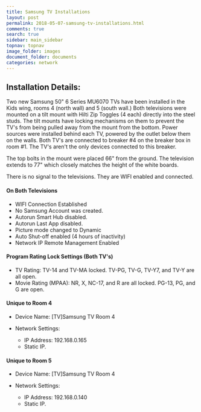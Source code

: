 ```yaml
---
title: Samsung TV Installations
layout: post
permalink: 2018-05-07-samsung-tv-installations.html
comments: true
search: true
sidebar: main_sidebar
topnav: topnav
image_folder: images
document_folder: documents
categories: network
---
```


## Installation Details:
Two new Samsung 50" 6 Series MU6070 TVs have been installed in the Kids wing, rooms 4 (north wall) and 5 (south wall.)  Both televisions were mounted on a tilt mount with Hilti Zip Toggles (4 each) directly into the steel studs.  The tilt mounts have locking mechanisms on them to prevent the TV's from being pulled away from the mount from the bottom.  Power sources were installed behind each TV, powered by the outlet below them on the walls.  Both TV's are connected to breaker #4 on the breaker box in room #1.  The TV's aren't the only devices connected to this breaker.

The top bolts in the mount were placed 66" from the ground.  The television extends to 77" which closely matches the height of the white boards.

There is no signal to the televisions.  They are WIFI enabled and connected.

#### On Both Televisions

- WIFI Connection Established
- No Samsung Account was created.
- Autorun Smart Hub disabled.
- Autorun Last App disabled.
- Picture mode changed to Dynamic
- Auto Shut-off enabled (4 hours of inactivity)
- Network IP Remote Management Enabled

#### Program Rating Lock Settings (Both TV's)

- TV Rating: TV-14 and TV-MA locked.  TV-PG, TV-G, TV-Y7, and TV-Y are all open.
- Movie Rating (MPAA): NR, X, NC-17, and R are all locked.  PG-13, PG, and G are open.


#### Unique to Room 4 
- Device Name: [TV]Samsung TV Room 4

- Network Settings:
    - IP Address: 192.168.0.165
    - Static IP.
 
#### Unique to Room 5
- Device Name: [TV]Samsung TV Room 4

- Network Settings:
    - IP Address: 192.168.0.140
    - Static IP.